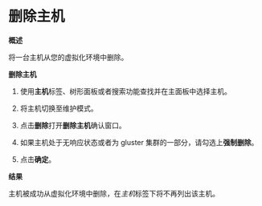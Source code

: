 # 删除主机

**概述**

  将一台主机从您的虚拟化环境中删除。

**删除主机**

1. 使用**主机**标签、树形面板或者搜索功能查找并在主面板中选择主机。

1. 将主机切换至维护模式。

1. 点击**删除**打开**删除主机**确认窗口。

1. 如果主机处于无响应状态或者为 gluster 集群的一部分，请勾选上**强制删除**。

1. 点击**确定**。


**结果**

  主机被成功从虚拟化环境中删除，在*主机*标签下将不再列出该主机。
